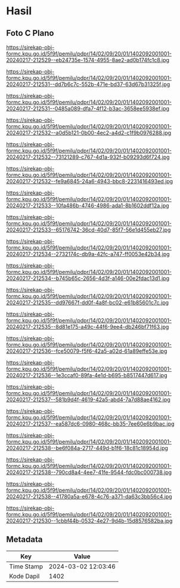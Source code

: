 # Hasil

## Foto C Plano

https://sirekap-obj-formc.kpu.go.id/5f9f/pemilu/pdpr/14/02/09/20/01/1402092001001-20240217-212529--eb24735e-1574-4955-8ae2-ad0b174fc1c8.jpg

https://sirekap-obj-formc.kpu.go.id/5f9f/pemilu/pdpr/14/02/09/20/01/1402092001001-20240217-212531--dd7b6c7c-552b-471e-bd37-63d67b31325f.jpg

https://sirekap-obj-formc.kpu.go.id/5f9f/pemilu/pdpr/14/02/09/20/01/1402092001001-20240217-212531--0485a089-dfa7-4f12-b3ac-3658ee5938ef.jpg

https://sirekap-obj-formc.kpu.go.id/5f9f/pemilu/pdpr/14/02/09/20/01/1402092001001-20240217-212532--a0d5b121-0b00-4ec2-a4d2-c1f9b0976288.jpg

https://sirekap-obj-formc.kpu.go.id/5f9f/pemilu/pdpr/14/02/09/20/01/1402092001001-20240217-212532--73121289-c767-4d1a-932f-b09293d6f724.jpg

https://sirekap-obj-formc.kpu.go.id/5f9f/pemilu/pdpr/14/02/09/20/01/1402092001001-20240217-212532--fe9a6845-24a6-4943-bbc8-2231416493ed.jpg

https://sirekap-obj-formc.kpu.go.id/5f9f/pemilu/pdpr/14/02/09/20/01/1402092001001-20240217-212533--10fa486b-4746-4986-ada1-8b1602ddf12a.jpg

https://sirekap-obj-formc.kpu.go.id/5f9f/pemilu/pdpr/14/02/09/20/01/1402092001001-20240217-212533--65176742-36cd-40d7-85f7-56e1d455eb27.jpg

https://sirekap-obj-formc.kpu.go.id/5f9f/pemilu/pdpr/14/02/09/20/01/1402092001001-20240217-212534--2732174c-db9a-42fc-a747-ff0053e42b34.jpg

https://sirekap-obj-formc.kpu.go.id/5f9f/pemilu/pdpr/14/02/09/20/01/1402092001001-20240217-212534--b745b65c-2656-4d3f-a146-00e2fdac13d1.jpg

https://sirekap-obj-formc.kpu.go.id/5f9f/pemilu/pdpr/14/02/09/20/01/1402092001001-20240217-212535--dd97667f-dd0f-4a8f-bc02-e61b85601c7c.jpg

https://sirekap-obj-formc.kpu.go.id/5f9f/pemilu/pdpr/14/02/09/20/01/1402092001001-20240217-212535--8d81e175-a49c-44f6-9ee4-db246bf71f63.jpg

https://sirekap-obj-formc.kpu.go.id/5f9f/pemilu/pdpr/14/02/09/20/01/1402092001001-20240217-212536--fce50079-f5f6-42a5-a02d-61a89effe53e.jpg

https://sirekap-obj-formc.kpu.go.id/5f9f/pemilu/pdpr/14/02/09/20/01/1402092001001-20240217-212536--1e3ccaf0-89fa-4e1d-b695-b8517447d617.jpg

https://sirekap-obj-formc.kpu.go.id/5f9f/pemilu/pdpr/14/02/09/20/01/1402092001001-20240217-212537--581b9d4f-4619-42a5-abd4-7a7d88ae4162.jpg

https://sirekap-obj-formc.kpu.go.id/5f9f/pemilu/pdpr/14/02/09/20/01/1402092001001-20240217-212537--ea587dc6-0980-468c-bb35-7ee60e6b9bac.jpg

https://sirekap-obj-formc.kpu.go.id/5f9f/pemilu/pdpr/14/02/09/20/01/1402092001001-20240217-212538--be6f084a-2717-449d-b1f6-18c81c18954d.jpg

https://sirekap-obj-formc.kpu.go.id/5f9f/pemilu/pdpr/14/02/09/20/01/1402092001001-20240217-212538--790cd8a4-4ee7-41fe-9544-fdc0bc000738.jpg

https://sirekap-obj-formc.kpu.go.id/5f9f/pemilu/pdpr/14/02/09/20/01/1402092001001-20240217-212538--41780a5a-e678-4c76-a371-da63c3bb56c4.jpg

https://sirekap-obj-formc.kpu.go.id/5f9f/pemilu/pdpr/14/02/09/20/01/1402092001001-20240217-212530--1cbbf44b-0532-4e27-9d4b-15d8576582ba.jpg


## Metadata

| Key        | Value               |
| ---------- | ------------------- |
| Time Stamp | 2024-03-02 12:03:46 |
| Kode Dapil | 1402                |



